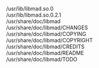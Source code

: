 /usr/lib/libmad.so.0  
/usr/lib/libmad.so.0.2.1  
/usr/share/doc/libmad  
/usr/share/doc/libmad/CHANGES  
/usr/share/doc/libmad/COPYING  
/usr/share/doc/libmad/COPYRIGHT  
/usr/share/doc/libmad/CREDITS  
/usr/share/doc/libmad/README  
/usr/share/doc/libmad/TODO  
